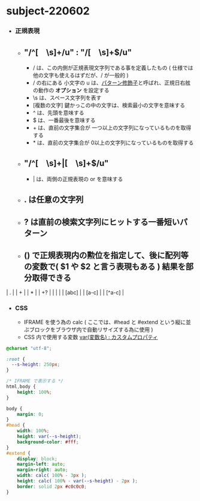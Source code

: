 # subject-220602

- ### 正規表現
  - ## **"/^[　\s]+/u"** : **"/[　\s]+$/u"**
    - / は、この内側が正規表現文字列である事を定義したもの ( 仕様では他の文字も使えるはずだが、/ が一般的 )
    - / の右にある 小文字の u は、[パターン修飾子](https://www.php.net/manual/ja/reference.pcre.pattern.modifiers.php)と呼ばれ、正規日右舷の動作の **オプション** を設定する
    - \s は、スペース文字列を表す
    - [複数の文字] 鍵かっこの中の文字は、検索最小の文字を意味する
    - ^ は、先頭を意味する
    - $ は、一番最後を意味する
    - \+ は、直前の文字集合が 一つ以上の文字列になっているものを取得する
    - \* は、直前の文字集合が 0以上の文字列になっているものを取得する
  - ## **"/^[　\s]+|[　\s]+$/u"**
    - | は、両側の正規表現の or を意味する
  - ## . は任意の文字列
  - ## ? は直前の検索文字列にヒットする一番短いパターン
  - ## () で正規表現内の勲位を指定して、後に配列等の変数で( $1 や $2 と言う表現もある ) 結果を部分取得できる

| . |
| + |
| * |
| +? |
| | |
| [abc] |
| [a-c] |
| [^a-c] |


- ### CSS 
  - IFRAME を使う為の calc ( ここでは、#head と #extend という縦に並ぶブロックをブラウザ内で自動リサイズする為に使用 )
  - CSS 内で使用する変数 [var(変数名) : カスタムプロパティ](https://www.webcreatorbox.com/tech/css-variables)
```css
@charset "utf-8";

:root {
  --s-height: 250px;
}

/* IFRAME で表示する */
html,body {
    height: 100%;
}

body {
    margin: 0;
}
#head {
    width: 100%;
    height: var(--s-height);
    background-color: #fff;
}
#extend {
    display: block;
    margin-left: auto;
    margin-right: auto;
    width: calc( 100% - 3px );
    height: calc( 100% - var(--s-height) - 2px );
    border: solid 2px #c0c0c0;
}
```
